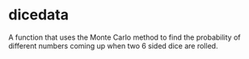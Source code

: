# dicedata
A function that uses the Monte Carlo method to find the probability of different numbers coming up when two 6 sided dice are rolled.
